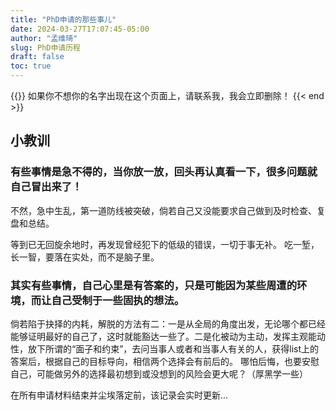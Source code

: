 ```yaml
---
title: "PhD申请的那些事儿"
date: 2024-03-27T17:07:45-05:00
author: "孟维琦"
slug: PhD申请历程
draft: false
toc: true
---
```


{{<block class="caution" >}}
如果你不想你的名字出现在这个页面上，请联系我，我会立即删除！
{{< end >}}



## 小教训

### 有些事情是急不得的，当你放一放，回头再认真看一下，很多问题就自己冒出来了！
不然，急中生乱，第一道防线被突破，倘若自己又没能要求自己做到及时检查、复盘和总结。

等到已无回旋余地时，再发现曾经犯下的低级的错误，一切于事无补。
吃一堑，长一智，要落在实处，而不是脑子里。

### 其实有些事情，自己心里是有答案的，只是可能因为某些周遭的环境，而让自己受制于一些固执的想法。
倘若陷于抉择的内耗，解脱的方法有二：一是从全局的角度出发，无论哪个都已经能够证明最好的自己了，这时就能豁达一些了。二是化被动为主动，发挥主观能动性，放下所谓的“面子和约束”，去问当事人或者和当事人有关的人，获得list上的答案后，根据自己的目标导向，相信两个选择会有前后的。
哪怕后悔，也要安慰自己，可能做另外的选择最初想到或没想到的风险会更大呢？（厚黑学一些）


在所有申请材料结束并尘埃落定前，该记录会实时更新...





